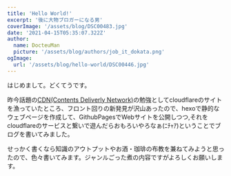 ```yaml
---
title: 'Hello World!'
excerpt: '後に大物ブロガーになる男'
coverImage: '/assets/blog/DSC00483.jpg'
date: '2021-04-15T05:35:07.322Z'
author:
  name: DocteuMan
  picture: '/assets/blog/authors/job_it_dokata.png'
ogImage:
  url: '/assets/blog/hello-world/DSC00446.jpg'
---
```

はじめまして。どくてうです。

昨今話題の[CDN(Contents Deliverly Network)](https://www.cloudflare.com/ja-jp/cdn/)の勉強としてcloudflareのサイトを漁っていたところ、フロント回りの新発見が沢山あったので、hexoで静的なウェブページを作成して、GithubPagesでWebサイトを公開しつつ,それをcloudflareのサービスと繋いで遊んだらおもろいやろなぁ(ﾆﾁｬｱ)ということでブログを書いてみました。

せっかく書くなら知識のアウトプットやお酒・珈琲の布教を兼ねてみようと思ったので、色々書いてみます。ジャンルごった煮の内容ですがよろしくお願いします。